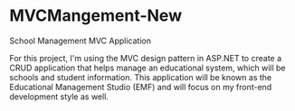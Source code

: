 # MVCMangement-New
School Management MVC Application

For this project, I'm using the MVC design pattern in ASP.NET to create a CRUD application that helps manage an educational system, 
which will be schools and student information. This application will be known as the Educational Management Studio (EMF) and will
focus on my front-end development style as well. 
